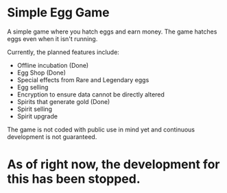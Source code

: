 
# Simple Egg Game

A simple game where you hatch eggs and earn money. The game hatches eggs even when it isn't running. 

Currently, the planned features include:

- Offline incubation (Done)
- Egg Shop (Done)
- Special effects from Rare and Legendary eggs
- Egg selling
- Encryption to ensure data cannot be directly altered
- Spirits that generate gold (Done)
- Spirit selling
- Spirit upgrade

The game is not coded with public use in mind yet and continuous development is not guaranteed.

# As of right now, the development for this has been stopped.
